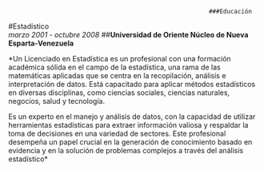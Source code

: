                                                             ###Educación

#Estadístico  
*marzo 2001 - octubre 2008*
##**Universidad de Oriente Núcleo de Nueva Esparta-Venezuela**

*Un Licenciado en Estadística es un profesional con una formación académica sólida
en el campo de la estadística, una rama de las matemáticas aplicadas que se centra 
en la recopilación, análisis e interpretación de datos. Está capacitado para aplicar
métodos estadísticos en diversas disciplinas, como ciencias sociales, ciencias naturales, 
negocios, salud y tecnología.

Es un experto en el manejo y análisis de datos, con la capacidad de utilizar herramientas 
estadísticas para extraer información valiosa y respaldar la toma de decisiones en una 
variedad de sectores. Este profesional desempeña un papel crucial en la generación 
de conocimiento basado en evidencia y en la solución de problemas complejos a través 
del análisis estadístico*



